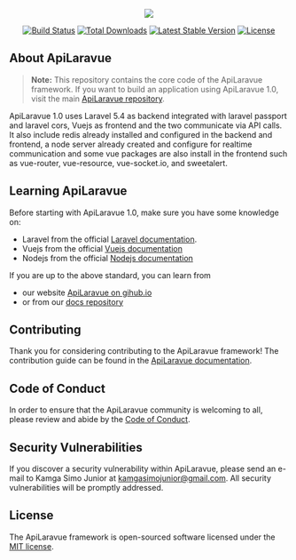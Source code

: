 <p align="center"><a href="https://apilaravue.github.io" target="_blank"><img src="https://apilaravue.github.io/apilaravue-slogan.png"></a></p>

<p align="center">
<a href="https://travis-ci.org/apilaravue/framework"><img src="https://travis-ci.org/apilaravue/framework.svg" alt="Build Status"></a>
<a href="https://packagist.org/packages/apilaravue/framework"><img src="https://poser.pugx.org/apilaravue/framework/d/total.svg" alt="Total Downloads"></a>
<a href="https://packagist.org/packages/apilaravue/framework"><img src="https://poser.pugx.org/apilaravue/framework/v/stable.svg" alt="Latest Stable Version"></a>
<a href="https://packagist.org/packages/apilaravue/framework"><img src="https://poser.pugx.org/apilaravue/framework/license.svg" alt="License"></a>
</p>

## About ApiLaravue

> **Note:** This repository contains the core code of the ApiLaravue framework. If you want to build an application using ApiLaravue 1.0, visit the main [ApiLaravue repository](https://github.com/apilaravue/apilaravue).

ApiLaravue 1.0 uses Laravel 5.4 as backend integrated with laravel passport and laravel cors, Vuejs as frontend and the two communicate via API calls. It also include redis already installed and configured in the backend and frontend, a node server already created and configure for realtime communication and some vue packages are also install in the frontend such as vue-router, vue-resource, vue-socket.io, and sweetalert.

## Learning ApiLaravue
Before starting with ApiLaravue 1.0, make sure you have some knowledge on:
- Laravel from the official [Laravel documentation](https://laravel.com/docs).
- Vuejs from the official [Vuejs documentation](https://vuejs.org/v2/guide/)
- Nodejs from the official [Nodejs documentation](https://nodejs.org/api/http.html)

If you are up to the above standard, you can learn from
- our website [ApiLaravue on gihub.io](https://apilaravue.github.io/)
- or from our [docs repository](https://github.com/apilaravue/docs)

## Contributing

Thank you for considering contributing to the ApiLaravue framework! The contribution guide can be found in the [ApiLaravue documentation](https://apilaravue.github.io/docs/contributions).

## Code of Conduct

In order to ensure that the ApiLaravue community is welcoming to all, please review and abide by the [Code of Conduct](CODE_OF_CONDUCT.md).

## Security Vulnerabilities

If you discover a security vulnerability within ApiLaravue, please send an e-mail to Kamga Simo Junior at kamgasimojunior@gmail.com. All security vulnerabilities will be promptly addressed.

## License

The ApiLaravue framework is open-sourced software licensed under the [MIT license](http://opensource.org/licenses/MIT).
